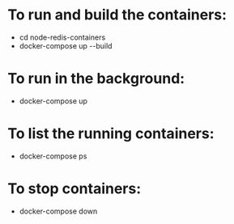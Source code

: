 # To run and build the containers:
- cd node-redis-containers
- docker-compose up --build

# To run in the background:
- docker-compose up

# To list the running containers:
- docker-compose ps

# To stop containers:
- docker-compose down